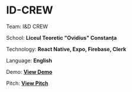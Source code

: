 # ID-CREW
Team: I&D CREW

School: **Liceul Teoretic "Ovidius" Constanța**

Technology: **React Native, Expo, Firebase, Clerk**

Language: **English**

Demo:    **[View Demo](https://www.youtube.com/watch?v=z_ytXLIJF10)**

Pitch:    **[View Pitch](https://youtu.be/YKjinVdTiFA)**

